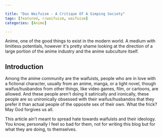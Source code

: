 ```yaml
--- 

title: "Das Waifuism - A Critique Of A Simping Society"
tags: [featured, r/waifuism, waifuism]
categories: [Anime]

---
```


Anime, one of the good things to exist in the modern world. A medium with limitless potentials, however it's pretty shame looking at the direction of a large portion of the anime industry and the anime subculture itself.
 
## Introduction 

Among the anime community are the waifuists, people who are in love with a fictional character, usually from an anime, manga, or a light novel, though waifus/husbandos from other things, like video games, film, or cartoons, are allowed. And these people aren't doing it satirically and ironically, these people are so unironically obsessed with their waifus/husbandos that they prefer it than actual 
people of the opposite sex of their own. What the frick? May God forgives us all.

This article ain't meant to spread hate towards waifuists and their ideology. You know, personally I feel so bad for them, not for writing this blog but for what they are doing, to themselves. 

